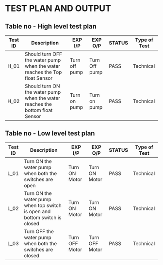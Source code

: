 # TEST PLAN AND OUTPUT
## Table no - High level test plan
| **Test ID** | **Description** | **EXP I/P** | **EXP O/P** | STATUS | Type of Test | 
|---|---|---|---|---|---|
| H_01 | Should turn OFF the water pump when the water reaches the Top float Sensor | Turn off pump | Turn Off pump | PASS | Technical |
| H_02 | Should turn ON the water pump when the water reaches the bottom float Sensor | Turn on pump | Turn on pump | PASS | Technical |

## Table no - Low level test plan
| **Test ID** | **Description** | **EXP I/P** | **EXP O/P** | STATUS | Type of Test |      
|---|---|---|---|---|---|
| L_01 | Turn ON the water pump when both the switches are open | Turn ON Motor | Turn ON Motor | PASS | Technical |
| L_02 | Turn ON the water pump when top switch is open and bottom switch is closed | Turn ON Motor | Turn ON Motor | PASS | Technical |
| L_03 | Turn OFF the water pump when both the switches are closed | Turn OFF Motor | Turn OFF Motor | PASS | Technical |
